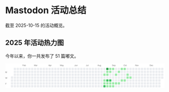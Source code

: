 # Mastodon 活动总结

截至 2025-10-15 的活动概览。

## 2025 年活动热力图

今年以来，你一共发布了 51 篇嘟文。

![Activity Heatmap](./heatmap.svg)